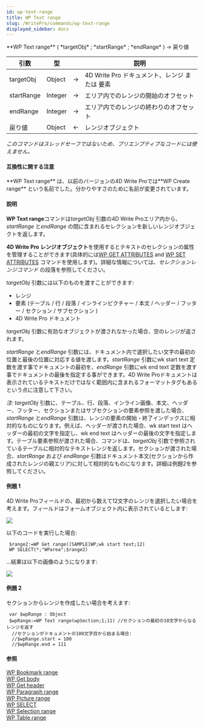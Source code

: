 ```yaml
---
id: wp-text-range
title: WP Text range
slug: /WritePro/commands/wp-text-range
displayed_sidebar: docs
---
```


<!--REF #_command_.WP Text range.Syntax-->**WP Text range** ( *targetObj* ; *startRange* ; *endRange* ) -> 戻り値<!-- END REF-->
<!--REF #_command_.WP Text range.Params-->
| 引数 | 型 |  | 説明 |
| --- | --- | --- | --- |
| targetObj | Object | &#8594;  | 4D Write Pro ドキュメント、レンジ または 要素 |
| startRange | Integer | &#8594;  | エリア内でのレンジの開始のオフセット |
| endRange | Integer | &#8594;  | エリア内でのレンジの終わりのオフセット |
| 戻り値 | Object | &#8592; | レンジオブジェクト |

<!-- END REF-->

*このコマンドはスレッドセーフではないため、プリエンプティブなコードには使えません。*


#### 互換性に関する注意 

<!--REF #_command_.WP Text range.Summary-->**WP Text range** は、以前のバージョンの4D Write Proでは**WP Create range** という名前でした。<!-- END REF-->分かりやすさのために名前が変更されています。

#### 説明 

**WP Text range**コマンドは*targetObj* 引数の4D Write Proエリア内から、*startRange* と*endRange* の間に含まれるセレクションを新しいレンジオブジェクトを返します。

**4D Write Pro レンジオブジェクト**を使用するとテキストのセレクションの属性を管理することができます(具体的には[WP GET ATTRIBUTES](wp-get-attributes.md) and [WP SET ATTRIBUTES](wp-set-attributes.md) コマンドを使用します)。詳細な情報については、*セレクションレンジコマンド* の段落を参照してください。

*targetObj* 引数には以下のものを渡すことができます:

* レンジ
* 要素 (テーブル / 行 / 段落 / インラインピクチャー / 本文 / ヘッダー / フッター / セクション / サブセクション )
* 4D Write Pro ドキュメント

*targetObj* 引数に有効なオブジェクトが渡されなかった場合、空のレンジが返されます。

*startRange* と*endRange* 引数には、ドキュメント内で選択したい文字の最初の位置と最後の位置に対応する値を渡します。*startRange* 引数にwk start text 定数を渡す事でドキュメントの最初を、*endRange* 引数にwk end text 定数を渡す事でドキュメントの最後を指定する事ができます。4D Write Proドキュメントは表示されているテキストだけではなく範囲内に含まれるフォーマットタグもあるという点に注意して下さい。

**注:* targetObj* 引数に、テーブル、行、段落、インライン画像、本文、ヘッダー、フッター、セクションまたはサブセクションの要素参照を渡した場合、*startRange* と*endRange* 引数は、レンジの要素の開始・終了インデックスに相対的なものになります。例えば、ヘッダーが渡された場合、wk start text はヘッダーの最初の文字を指定し、wk end text はヘッダーの最後の文字を指定します。テーブル要素参照が渡された場合、コマンドは、*targetObj* 引数で参照されているテーブルに相対的なテキストレンジを返します。セクションが渡された場合、*startRange* および *endRange* 引数はドキュメント本文(セクションから作成されたレンジの親エリア)に対して相対的なものになります。詳細は例題2を参照してください。

#### 例題 1 

4D Write Proフィールドの、最初から数えて12文字のレンジを選択したい場合を考えます。フィールドはフォームオブジェクト内に表示されているとします:

![](../../assets/en/WritePro/commands/pict2644268.en.png)

以下のコードを実行した場合:

```4d
 $range2:=WP Get range([SAMPLE]WP;wk start text;12)
 WP SELECT(*;"WParea";$range2)
```

...結果は以下の画像のようになります:

![](../../assets/en/WritePro/commands/pict2644270.en.png)

#### 例題 2 

セクションからレンジを作成したい場合を考えます:

```4d
 var $wpRange : Object
 $wpRange:=WP Text range(wpSection;1;11) //セクションの最初の10文字からなるレンジを返す
  //セクションがドキュメントの100文字目から始まる場合:
  //$wpRange.start = 100
  //$wpRange.end = 111
```

#### 参照 

[WP Bookmark range](wp-bookmark-range.md)  
[WP Get body](wp-get-body.md)  
[WP Get header](wp-get-header.md)  
[WP Paragraph range](wp-paragraph-range.md)  
[WP Picture range](wp-picture-range.md)  
[WP SELECT](wp-select.md)  
[WP Selection range](wp-selection-range.md)  
[WP Table range](wp-table-range.md)  